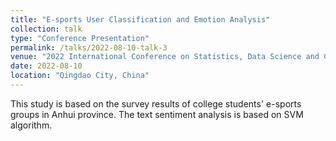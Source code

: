 ```yaml
---
title: "E-sports User Classification and Emotion Analysis"
collection: talk
type: "Conference Presentation"
permalink: /talks/2022-08-10-talk-3
venue: "2022 International Conference on Statistics, Data Science and Computational Intelligence"
date: 2022-08-10
location: "Qingdao City, China"
---
```


This study is based on the survey results of college students' e-sports groups in Anhui province. The text sentiment analysis is based on SVM algorithm.
